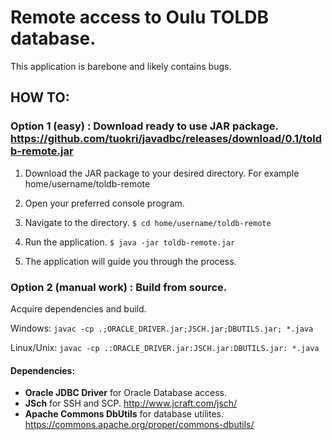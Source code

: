 # Remote access to Oulu TOLDB database.


This application is barebone and likely contains bugs.


## HOW TO:
### Option 1 (easy) : Download ready to use JAR package. https://github.com/tuokri/javadbc/releases/download/0.1/toldb-remote.jar


1. Download the JAR package to your desired directory. For example home/username/toldb-remote


2. Open your preferred console program.


3. Navigate to the directory. ```$ cd home/username/toldb-remote```


4. Run the application. ```$ java -jar toldb-remote.jar```


5. The application will guide you through the process.


### Option 2 (manual work) : Build from source.


Acquire dependencies and build.


Windows: ```javac -cp .;ORACLE_DRIVER.jar;JSCH.jar;DBUTILS.jar; *.java```


Linux/Unix: ```javac -cp .:ORACLE_DRIVER.jar:JSCH.jar:DBUTILS.jar: *.java```


#### Dependencies:
- **Oracle JDBC Driver** for Oracle Database access.
- **JSch** for SSH and SCP. http://www.jcraft.com/jsch/
- **Apache Commons DbUtils** for database utilites. https://commons.apache.org/proper/commons-dbutils/
